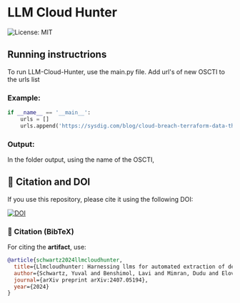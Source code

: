 # LLM Cloud Hunter

![License: MIT](https://img.shields.io/badge/License-MIT-yellow.svg)

## Running instructrions

To run LLM-Cloud-Hunter, use the main.py file.
Add url's of new OSCTI to the urls list

### Example:
```python
if __name__ == '__main__':
    urls = []
    urls.append('https://sysdig.com/blog/cloud-breach-terraform-data-theft/')
```

### Output:
In the folder output, using the name of the OSCTI,


## 📄 Citation and DOI

If you use this repository, please cite it using the following DOI:

[![DOI](https://zenodo.org/badge/DOI/14884182.svg)](https://zenodo.org/records/14884182)

### 📑 Citation (BibTeX)
For citing the **artifact**, use:

```bibtex
@article{schwartz2024llmcloudhunter,
  title={Llmcloudhunter: Harnessing llms for automated extraction of detection rules from cloud-based cti},
  author={Schwartz, Yuval and Benshimol, Lavi and Mimran, Dudu and Elovici, Yuval and Shabtai, Asaf},
  journal={arXiv preprint arXiv:2407.05194},
  year={2024}
}
```

